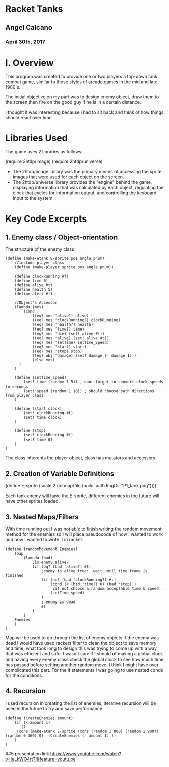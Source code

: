 # Racket Tanks

## Angel Calcano

### April 30th, 2017

# I. Overview

This program was created to provide one or two players a top-down tank combat game, similar to those styles of arcade games in the mid and late 1980's.

The initial objective on my part was to design enemy object, draw them to the screen,then fire on the good guy if he is in a certain distance.

I thought it was interesting because i had to sit back and think of how things should react over time. 
# Libraries Used

The game uses 2 libraries as follows:

(require 2htdp/image)
(require 2htdp/universe)

- The 2htdp/image library was the primary means of accessing the sprite images that were used for each object on the screen.
- The 2htdp/universe library provides the "engine" behind the game, displaying information that was calculated by each object, regulating the clock that cycles for information output, and controlling the keyboard input to the system.

# Key Code Excerpts

## 1. Enemy class / Object-orientation  

The structure of the enemy class
```racket
(define (make-etank E-sprite pos angle pnum)
	//include player class
	(define (make-player sprite pos angle pnum)) 

	(define clockRunning #f) 
	(define time 0)
	(define alive #t) 
	(define health 5)
	(define alert #f)
  
	//Object's Accessor 
	(lambda (mes) 
		(cond 
			((eq? mes 'alive?) alive)  
			((eq? mes 'clockRunning?) clockRunning)
			((eq? mes 'health?) health)  
			((eq? mes 'time?) time)	
			((eq? mes 'die) (set! alive #f))
			((eq? mes 'alive) (set! alive #t))
			((eq? mes 'setTime) setTime_Speed)
			((eq? mes 'start) start)
 			((eq? mes 'stop) stop)
			((eq? obj 'damage) (set! damage (- damage 1)))
			(else mes)
	  )
	)  
	
	(define (setTime_speed) 
		(set! time (random 1 5)) ; dont forget to convert clock speeds to seconds
		(set! speed (random 1 10)) ; should choose path directions from player class
	) 
	
	(define (start clock) 
		(set! clockRunning #t)
		(set! time clock) 
	)
 
	(define (stop) 
		(set! clockRunning #f)
		(set! time 0) 
	)   	
)
```
The class inherents the player object, class has mutators and accessors. 
## 2. Creation of Variable Definitions

(define E-sprite (scale 2 (bitmap/file (build-path ImgDir "P1_tank.png"))))

Each tank enemy will have the E-sprite, different enemies in the future will have other sprites loaded. 
## 3. Nested Maps/Filters

With time running out I was not able to finish writing the random movement method for the enemies so I will place pseudocode of how I wanted to work and how I wanted to write it in racket. 
```
(define (randomMovement Enemies)  
	(map  
		(lamnda (bad)
			;is enemy alive?
			(if (eq? (bad 'alive?) #t) 
				;enemy is alive true:  wait until time frame is finished
				(if (eq? (bad 'clockRunning?) #t) 
					(cond (< (bad 'time?) 0) (bad 'stop) ) 
					 ;if not choose a random acceptable time & speed .  
					(setTime_speed)
				)
				; enemy is dead
				#f
			) 
		)
	Enemies
	)
)
```
Map will be used to go through the list of enemy objects if the enemy was dead I would have used rackets filter to clean the object to save memory and time, what took long to design this was trying to come up with a way that was efficient and safe. I wasn't sure if I should of making a global clock and having every enemy class check the global clock to see how much time has passed before setting another random move. I think I might have over complicated this part. For the if statements I was going to use nested conds for the conditions. 

 


  ## 4.  Recursion
  
   I used recursion in creating the list of enemies, iterative recursion will be used in the future to try and save performance. 

 ```racket
 (define (CreateEnemies amount)  
	 (if (< amount 1)
	   '() 
	  (cons (make-etank E-sprite (cons (random 1 800) (random 1 900)) (random 0 360) 0)  (CreateEnemies (- amount 1) ))
	 )
)

```

 ##5 presentation link 
     https://www.youtube.com/watch?v=IeLkWO4rtTI&feature=youtu.be
